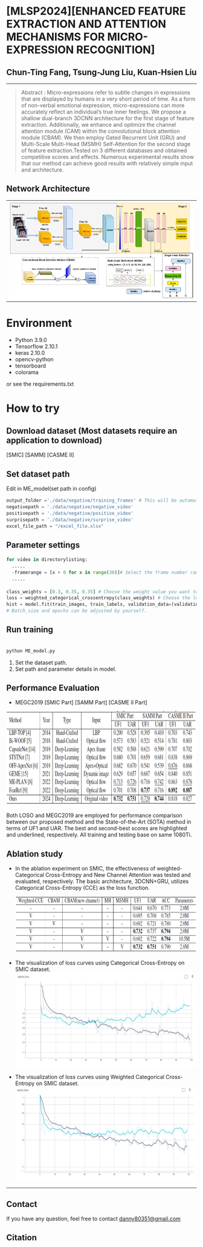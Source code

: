 # [MLSP2024][ENHANCED FEATURE EXTRACTION AND ATTENTION MECHANISMS FOR MICRO-EXPRESSION RECOGNITION]

## Chun-Ting Fang, Tsung-Jung Liu, Kuan-Hsien Liu  

***
> Abstract : Micro-expressions refer to subtle changes in expressions that are displayed by humans in a very short period of time. As a
form of non-verbal emotional expression, micro-expressions can more accurately reflect an individual’s true inner feelings.
We propose a shallow dual-branch 3DCNN architecture for the first stage of feature extraction. Additionally, we enhance
and optimize the channel attention module (CAM) within the convolutional block attention module (CBAM). We then
employ Gated Recurrent Unit (GRU) and Multi-Scale Multi-Head (MSMH) Self-Attention for the second stage of feature
extraction.Tested on 3 different databases and obtained competitive scores and effects. Numerous experimental results
show that our method can achieve good results with relatively simple input and architecture.


## Network Architecture  

<table>
  <tr>
    <td colspan="2">
  <img src = "https://github.com/dannyFan-0201/MLSP_2024/blob/main/img/architecture.PNG" alt="CMFNet" width="800"> </td>  
  </tr>
  </table>


# Environment
- Python 3.9.0
- Tensorflow 2.10.1
- keras	2.10.0
- opencv-python	
- tensorboard	
- colorama
  
or see the requirements.txt

# How to try

## Download dataset (Most datasets require an application to download)
[SMIC] [SAMM] [CASME II]

## Set dataset path

Edit in ME_model(set path in config)

```python
output_folder ='./data/negative/training_frames' # This will be automatically generated.
negativepath = './data/negative/negative_video'
positivepath = './data/negative/positive_video'
surprisepath = './data/negative/surprise_video'
excel_file_path = "/excel_file.xlsx"

```

## Parameter settings

```python
for video in directorylisting:
  .....
  -framerange = [x + 0 for x in range(30)]# Select the frame number range to enter.
  .....

class_weights = [0.3, 0.35, 0.35] # Choose the weight value you want to give(negative/positive/surprise).
loss = weighted_categorical_crossentropy(class_weights) # Choose the loss function to use.
hist = model.fit(train_images, train_labels, validation_data=(validation_images, validation_labels), callbacks=callbacks_list, batch_size=8, epochs=200, shuffle=True)
# Batch_size and epochs can be adjusted by yourself.

```

## Run training
```python

python ME_model.py 

```
1. Set the dataset path.
2. Set path and parameter details in model.
   
## Performance Evaluation

- MEGC2019 [SMIC Part] [SAMM Part] [CASME II Part]

<img src="https://github.com/dannyFan-0201/MLSP_2024/blob/main/img/performance.PNG" width="1000" height="250">

Both LOSO and MEGC2019 are employed for performance comparison between our proposed method and the
State-of-the-Art (SOTA) method in terms of UF1 and UAR. The best and second-best scores are highlighted and underlined,
respectively.
All training and testing base on same 1080Ti.

## Ablation study

- In the ablation experiment on SMIC, the effectiveness of weighted-Categorical Cross-Entropy and New Channel
  Attention was tested and evaluated, respectively. The basic architecture, 3DCNN+GRU, utilizes Categorical Cross-Entropy (CCE) as the loss function.
  
  <img src="https://github.com/dannyFan-0201/MLSP_2024/blob/main/img/ab.PNG" width="500" height="150">
  
- The visualization of loss curves using Categorical Cross-Entropy on SMIC dataset.
  <img src="https://github.com/dannyFan-0201/MLSP_2024/blob/main/img/CCE.PNG" width="500" height="250">
  
- The visualization of loss curves using Weighted Categorical Cross-Entropy on SMIC dataset.
  <img src="https://github.com/dannyFan-0201/MLSP_2024/blob/main/img/WCCE.PNG" width="500" height="250">
---
## Contact
If you have any question, feel free to contact danny80351@gmail.com

## Citation
```

